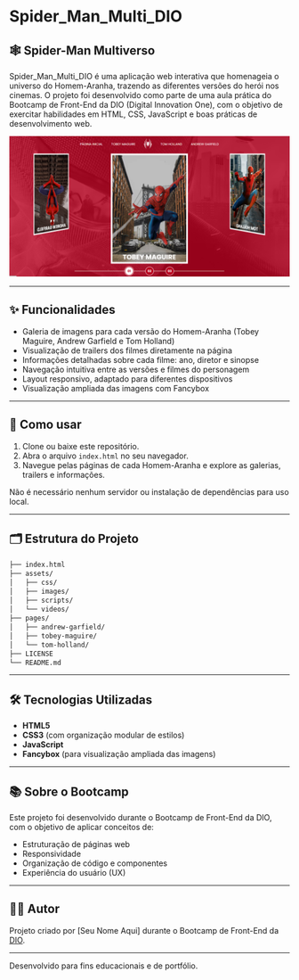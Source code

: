 # Spider_Man_Multi_DIO

## 🕸️ Spider-Man Multiverso

Spider_Man_Multi_DIO é uma aplicação web interativa que homenageia o universo do Homem-Aranha, trazendo as diferentes versões do herói nos cinemas. O projeto foi desenvolvido como parte de uma aula prática do Bootcamp de Front-End da DIO (Digital Innovation One), com o objetivo de exercitar habilidades em HTML, CSS, JavaScript e boas práticas de desenvolvimento web.

![alt text](assets/images/pagina-expo.png)

---

## ✨ Funcionalidades

- Galeria de imagens para cada versão do Homem-Aranha (Tobey Maguire, Andrew Garfield e Tom Holland)
- Visualização de trailers dos filmes diretamente na página
- Informações detalhadas sobre cada filme: ano, diretor e sinopse
- Navegação intuitiva entre as versões e filmes do personagem
- Layout responsivo, adaptado para diferentes dispositivos
- Visualização ampliada das imagens com Fancybox

---

## 🚀 Como usar

1. Clone ou baixe este repositório.
2. Abra o arquivo `index.html` no seu navegador.
3. Navegue pelas páginas de cada Homem-Aranha e explore as galerias, trailers e informações.

Não é necessário nenhum servidor ou instalação de dependências para uso local.

---

## 🗂️ Estrutura do Projeto

```
├── index.html
├── assets/
│   ├── css/
│   ├── images/
│   ├── scripts/
│   └── videos/
├── pages/
│   ├── andrew-garfield/
│   ├── tobey-maguire/
│   └── tom-holland/
├── LICENSE
└── README.md
```

---

## 🛠️ Tecnologias Utilizadas

- **HTML5**
- **CSS3** (com organização modular de estilos)
- **JavaScript**
- **Fancybox** (para visualização ampliada das imagens)

---

## 📚 Sobre o Bootcamp

Este projeto foi desenvolvido durante o Bootcamp de Front-End da DIO, com o objetivo de aplicar conceitos de:
- Estruturação de páginas web
- Responsividade
- Organização de código e componentes
- Experiência do usuário (UX)

---

## 👨‍💻 Autor

Projeto criado por [Seu Nome Aqui] durante o Bootcamp de Front-End da [DIO](https://www.dio.me/).

---

Desenvolvido para fins educacionais e de portfólio.
